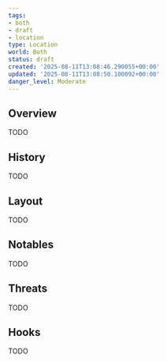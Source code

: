 ```yaml
---
tags:
- both
- draft
- location
type: Location
world: Both
status: draft
created: '2025-08-11T13:08:46.290055+00:00'
updated: '2025-08-11T13:08:50.100092+00:00'
danger_level: Moderate
---
```



## Overview

TODO
## History

TODO
## Layout

TODO
## Notables

TODO
## Threats

TODO
## Hooks

TODO
